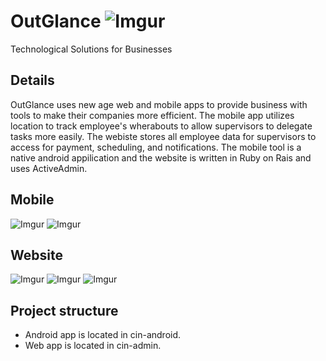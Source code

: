 # OutGlance ![Imgur](http://i.imgur.com/FI8Czvo.png)
Technological Solutions for Businesses

## Details
OutGlance uses new age web and mobile apps to provide business with tools to make their companies more efficient. The mobile app utilizes location to track employee's wherabouts to allow supervisors to delegate tasks more easily. The webiste stores all employee data for supervisors to access for payment, scheduling, and notifications. The mobile tool is a native android appilication and the website is written in Ruby on Rais and uses ActiveAdmin.

## Mobile
![Imgur](http://i.imgur.com/cxPtAfG.jpg)
![Imgur](http://i.imgur.com/4IPwyzN.jpg)

## Website
![Imgur](http://i.imgur.com/mlVBxUt.png)
![Imgur](http://i.imgur.com/IfFeURJ.png)
![Imgur](http://i.imgur.com/OQMx74k.png)

## Project structure
* Android app is located in cin-android.
* Web app is located in cin-admin.

